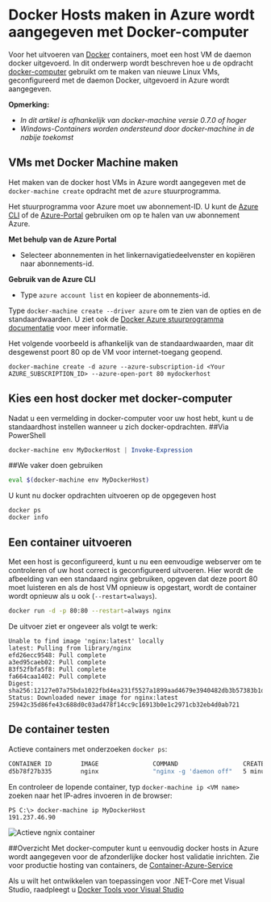 <properties
   pageTitle="Docker hosts maken in Azure wordt aangegeven met Docker Machine | Microsoft Azure"
   description="Beschrijving gebruik van Docker Machine docker hosts maken in Azure wordt aangegeven."
   services="azure-container-service"
   documentationCenter="na"
   authors="mlearned"
   manager="douge"
   editor="" />
<tags
   ms.service="multiple"
   ms.devlang="dotnet"
   ms.topic="article"
   ms.tgt_pltfrm="na"
   ms.workload="multiple"
   ms.date="06/08/2016"
   ms.author="mlearned" />

# <a name="create-docker-hosts-in-azure-with-docker-machine"></a>Docker Hosts maken in Azure wordt aangegeven met Docker-computer

Voor het uitvoeren van [Docker](https://www.docker.com/) containers, moet een host VM de daemon docker uitgevoerd.
In dit onderwerp wordt beschreven hoe u de opdracht [docker-computer](https://docs.docker.com/machine/) gebruikt om te maken van nieuwe Linux VMs, geconfigureerd met de daemon Docker, uitgevoerd in Azure wordt aangegeven. 

**Opmerking:** 
- *In dit artikel is afhankelijk van docker-machine versie 0.7.0 of hoger*
- *Windows-Containers worden ondersteund door docker-machine in de nabije toekomst*

## <a name="create-vms-with-docker-machine"></a>VMs met Docker Machine maken

Het maken van de docker host VMs in Azure wordt aangegeven met de `docker-machine create` opdracht met de `azure` stuurprogramma. 

Het stuurprogramma voor Azure moet uw abonnement-ID. U kunt de [Azure CLI](xplat-cli-install.md) of de [Azure-Portal](https://portal.azure.com) gebruiken om op te halen van uw abonnement Azure. 

**Met behulp van de Azure Portal**
- Selecteer abonnementen in het linkernavigatiedeelvenster en kopiëren naar abonnements-id.

**Gebruik van de Azure CLI**
- Type ```azure account list``` en kopieer de abonnements-id.

Type `docker-machine create --driver azure` om te zien van de opties en de standaardwaarden.
U ziet ook de [Docker Azure stuurprogramma documentatie](https://docs.docker.com/machine/drivers/azure/) voor meer informatie. 

Het volgende voorbeeld is afhankelijk van de standaardwaarden, maar dit desgewenst poort 80 op de VM voor internet-toegang geopend. 

```
docker-machine create -d azure --azure-subscription-id <Your AZURE_SUBSCRIPTION_ID> --azure-open-port 80 mydockerhost
```

## <a name="choose-a-docker-host-with-docker-machine"></a>Kies een host docker met docker-computer
Nadat u een vermelding in docker-computer voor uw host hebt, kunt u de standaardhost instellen wanneer u zich docker-opdrachten.
##<a name="using-powershell"></a>Via PowerShell

```powershell
docker-machine env MyDockerHost | Invoke-Expression 
```

##<a name="using-bash"></a>We vaker doen gebruiken

```bash
eval $(docker-machine env MyDockerHost)
```

U kunt nu docker opdrachten uitvoeren op de opgegeven host

```
docker ps
docker info
```

## <a name="run-a-container"></a>Een container uitvoeren

Met een host is geconfigureerd, kunt u nu een eenvoudige webserver om te controleren of uw host correct is geconfigureerd uitvoeren.
Hier wordt de afbeelding van een standaard nginx gebruiken, opgeven dat deze poort 80 moet luisteren en als de host VM opnieuw is opgestart, wordt de container wordt opnieuw als u ook (`--restart=always`). 

```bash
docker run -d -p 80:80 --restart=always nginx
```

De uitvoer ziet er ongeveer als volgt te werk:

```
Unable to find image 'nginx:latest' locally
latest: Pulling from library/nginx
efd26ecc9548: Pull complete
a3ed95caeb02: Pull complete
83f52fbfa5f8: Pull complete
fa664caa1402: Pull complete
Digest: sha256:12127e07a75bda1022fbd4ea231f5527a1899aad4679e3940482db3b57383b1d
Status: Downloaded newer image for nginx:latest
25942c35d86fe43c688d0c03ad478f14cc9c16913b0e1c2971cb32eb4d0ab721
```

## <a name="test-the-container"></a>De container testen

Actieve containers met onderzoeken `docker ps`:

```bash
CONTAINER ID        IMAGE               COMMAND                  CREATED             STATUS              PORTS                         NAMES
d5b78f27b335        nginx               "nginx -g 'daemon off"   5 minutes ago       Up 5 minutes        0.0.0.0:80->80/tcp, 443/tcp   goofy_mahavira
```

En controleer de lopende container, typ `docker-machine ip <VM name>` zoeken naar het IP-adres invoeren in de browser:

```
PS C:\> docker-machine ip MyDockerHost
191.237.46.90
```

![Actieve ngnix container](./media/vs-azure-tools-docker-machine-azure-config/nginxsuccess.png)

##<a name="summary"></a>Overzicht
Met docker-computer kunt u eenvoudig docker hosts in Azure wordt aangegeven voor de afzonderlijke docker host validatie inrichten.
Zie voor productie hosting van containers, de [Container-Azure-Service](http://aka.ms/AzureContainerService)

Als u wilt het ontwikkelen van toepassingen voor .NET-Core met Visual Studio, raadpleegt u [Docker Tools voor Visual Studio](http://aka.ms/DockerToolsForVS)
